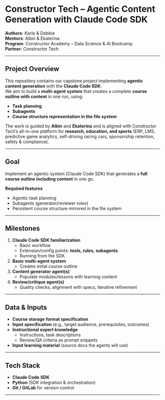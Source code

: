 # Constructor Tech – Agentic Content Generation with Claude Code SDK

**Authors**: Karlo & Debbie  
**Mentors**: Albin & Ekaterina  
**Program**: Constructor Academy – Data Science & AI Bootcamp  
**Partner**: Constructor Tech

---

## Project Overview
This repository contains our capstone project implementing **agentic content generation** with the **Claude Code SDK**.  
We aim to build a **multi-agent system** that creates a complete **course outline with content** in one run, using:
- **Task planning**
- **Subagents**
- **Course structure representation in the file system**

The work is guided by **Albin** and **Ekaterina** and is aligned with Constructor Tech’s all-in-one platform for **research, education, and sports** (ERP, LMS, predictive game analytics, self-driving racing cars, sponsorship retention, safety & compliance).

---

## Goal
Implement an agentic system (Claude Code SDK) that generates a **full course outline including content** in one go.

**Required features**
- Agentic task planning
- Subagents (generator/reviewer roles)
- Persistent course structure mirrored in the file system

---

## Milestones
1. **Claude Code SDK familiarization**
   - Basic workflow
   - Extension/config points: **tools, rules, subagents**
   - Running from the SDK
2. **Basic multi-agent system**
   - Creates initial course outline
3. **Content generator agent(s)**
   - Populate modules/lessons with learning content
4. **Review/critique agent(s)**
   - Quality checks, alignment with specs, iterative refinement

---

## Data & Inputs
- **Course storage format specification**
- **Input specification** (e.g., target audience, prerequisites, outcomes)
- **Instructional expert knowledge**
  - Instructions, task descriptions
  - Review/QA criteria as prompt snippets
- **Input learning material** (source docs the agents will use)

---

## Tech Stack
- **Claude Code SDK**
- **Python** (SDK integration & orchestration)
- **Git / GitLab** for version control

---
